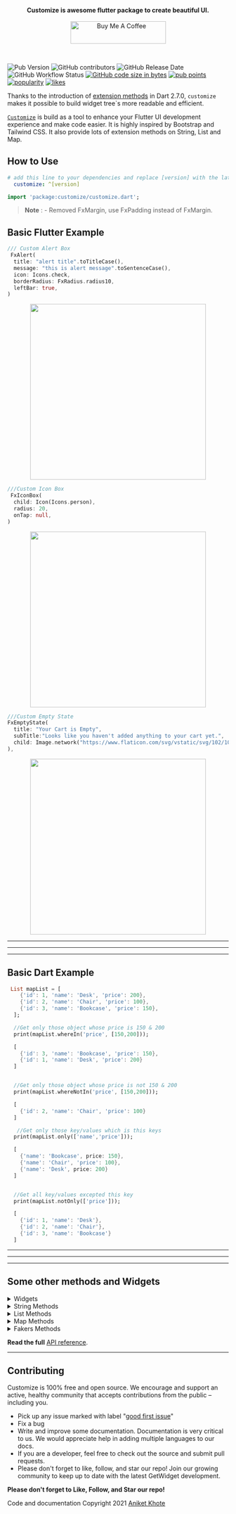 <p align="center" >
  <strong>Customize is awesome flutter package to create beautiful UI.</strong>
  <br />
  <br />
  <a href="https://www.buymeacoffee.com/aniketkhote" target="_blank"><img width="150px" src="https://cdn.buymeacoffee.com/buttons/default-yellow.png" alt="Buy Me A Coffee" style="height: 51px !important;width: 217px !important;" ></a>
</p>

<br />

![Pub Version](https://img.shields.io/pub/v/customize?color=blue&style=the-badge)
![GitHub contributors](https://img.shields.io/github/contributors/Aniketkhote/customize?style=the-badge)
![GitHub Release Date](https://img.shields.io/github/release-date/Aniketkhote/customize?style=the-badge)
![GitHub Workflow Status](https://img.shields.io/github/workflow/status/Aniketkhote/customize/CI?style=the-badge)
[![GitHub code size in bytes](https://img.shields.io/github/languages/code-size/Aniketkhote/customize.svg?style=flat-square)](https://github.com/Aniketkhote/customize)
[![pub points](https://badges.bar/customize/pub%20points)](https://pub.dev/packages/customize/score)
[![popularity](https://badges.bar/customize/popularity)](https://pub.dev/packages/customize/score)
[![likes](https://badges.bar/customize/likes)](https://pub.dev/packages/customize/score)


Thanks to the introduction of [extension methods](https://dart.dev/guides/language/extension-methods) in Dart 2.7.0, `customize` makes it possible to build widget tree\`s more readable and efficient.

[`Customize`](https://pub.dev/packages/customize) is build as a tool to enhance your Flutter UI development experience and make code easier. It is highly inspired by Bootstrap and Tailwind CSS. 
It also provide lots of extension methods on String, List and Map.

## How to Use

```yaml
# add this line to your dependencies and replace [version] with the latest version:
  customize: ^[version]
```

```dart
import 'package:customize/customize.dart';
```

> **Note** : - Removed FxMargin, use FxPadding instead of FxMargin. 

## Basic Flutter Example
```dart
/// Custom Alert Box
 FxAlert(
  title: "alert title".toTitleCase(),
  message: "this is alert message".toSentenceCase(),
  icon: Icons.check,
  borderRadius: FxRadius.radius10,
  leftBar: true,
)

```
<p align="center" >
<img src="https://imgur.com/67NCCGc.png" width="400"/>
</p>

```dart
///Custom Icon Box
 FxIconBox(
  child: Icon(Icons.person),
  radius: 20,
  onTap: null,
)

```
<p align="center" >
<img src="https://imgur.com/8DkrpXT.png" width="400"/>
</p>

```dart
///Custom Empty State
FxEmptyState(
  title: "Your Cart is Empty",
  subTitle:"Looks like you haven't added anything to your cart yet.",
  child: Image.network("https://www.flaticon.com/svg/vstatic/svg/102/102661.svg?token=exp=1618664741~hmac=88edc7611774d198a964701ef715bebb"),
),

```
<p align="center" >
<img src="https://imgur.com/kHzZE71.png" width="400"/>
</p>

---
***
---

## Basic Dart Example
```dart
 List mapList = [
    {'id': 1, 'name': 'Desk', 'price': 200},
    {'id': 2, 'name': 'Chair', 'price': 100},
    {'id': 3, 'name': 'Bookcase', 'price': 150},
  ];

  //Get only those object whose price is 150 & 200
  print(mapList.whereIn('price', [150,200]));

  [
    {'id': 3, 'name': 'Bookcase', 'price': 150}, 
    {'id': 1, 'name': 'Desk', 'price': 200}
  ]


  //Get only those object whose price is not 150 & 200
  print(mapList.whereNotIn('price', [150,200]));

  [
    {'id': 2, 'name': 'Chair', 'price': 100}
  ]

   //Get only those key/values which is this keys
  print(mapList.only(['name','price']));

  [
    {'name': 'Bookcase', price: 150}, 
    {'name': 'Chair', 'price': 100},
    {'name': 'Desk', price: 200}
  ]


  //Get all key/values excepted this key
  print(mapList.notOnly(['price']));

  [
    {'id': 1, 'name': 'Desk'},
    {'id': 2, 'name': 'Chair'},
    {'id': 3, 'name': 'Bookcase'}
  ]

```
---
***
---

## Some other methods and Widgets

<details>
<summary>Widgets</summary>

* Alert box
* Icon box
* FxButton
* Empty state
* Callout
* height box
* width box
* square box

</details>

<details>
<summary>String Methods</summary>

* isAlphabet
* isEmail
* isNumber
* isMobileNumber
* removeWhitespace
* minLength()
* maxLength()
* range()
* mask()
* countBy()
* toTitleCase()
* toSentenceCase
* toCapitalCase
* toSlug
* Checks file extensions(eg. png,svg,pdf,audio,video and more).

[String API Reference](https://pub.dev/documentation/customize/latest/customize/StringExtensions.html).

</details>

<details>
<summary>List Methods</summary>
    
* flatten
* flattenMap
* random
* min
* max
* sum
* avg
* median
* mode
* groupBy
* countBy()
* groupByOnMap()
* pluck()
* sorted()
* sortBy()
* diff()
* chunk()
* only()
* notOnly()
* whereIn()
* whereNotIn()
* whereBetween()
* whereNotBetween()
* hasKeyValue()
* hasKey()
* hasValue()

[List API Reference](https://pub.dev/documentation/customize/latest/customize/ListExtensions.html).

</details>

<details>
<summary>Map Methods</summary>

* getId
* isEmptyOrNull
* isNotEmptyOrNull
* contains()
* diffKeys()
* diffValues()
* getBool()
* getInt()
* getDouble()
* getString()
* getList()

[Map API Reference](https://pub.dev/documentation/customize/latest/customize/MapExtensions.html).

</details>

<details>
<summary>Fakers Methods</summary>

* word()
* words()
* sentence()
* sentences()
* paragraph()
* paragraphs()

</details>



**Read the full** [API reference](https://pub.dev/documentation/customize/latest/).

***

## Contributing 
Customize is 100% free and open source. We encourage and support an active, healthy community that accepts contributions from the public – including you.

- Pick up any issue marked with label "[good first issue](https://github.com/Aniketkhote/customize/issues?q=is%3Aopen+is%3Aissue+label%3A%22good+first+issue%22)"
- Fix a bug
- Write and improve some documentation. Documentation is very critical to us. We would appreciate help in adding multiple languages to our docs.
- If you are a developer, feel free to check out the source and submit pull requests.
- Please don't forget to like, follow, and star our repo! Join our growing community to keep up to date with the latest GetWidget development.



**Please don't forget to Like, Follow, and Star our repo!**

Code and documentation Copyright 2021 [Aniket Khote](https://github.com/Aniketkhote)

